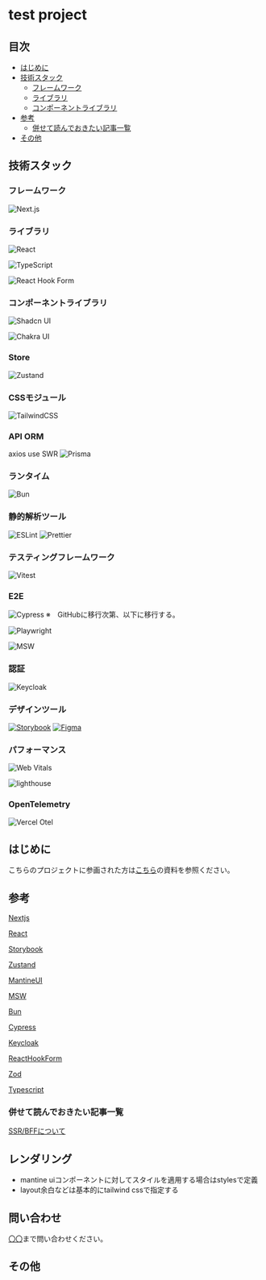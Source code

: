# test project

## 目次

-   [はじめに](#はじめに)
-   [技術スタック](#技術スタック)
    -   [フレームワーク](#フレームワーク)
    -   [ライブラリ](#ライブラリ)
    -   [コンポーネントライブラリ](#コンポーネントライブラリ)
-   [参考](#参考)
    -   [併せて読んでおきたい記事一覧](#併せて読んでおきたい記事一覧)
-   [その他](#その他)

## 技術スタック

### フレームワーク

![Next.js](https://img.shields.io/badge/Next.js-000000?style=for-the-badge&logo=next.js&logoColor=white)

### ライブラリ

![React](https://img.shields.io/badge/React-20232A?style=for-the-badge&logo=react&logoColor=61DAFB)

![TypeScript](https://img.shields.io/badge/TypeScript-007ACC?style=for-the-badge&logo=typescript&logoColor=white)

![React Hook Form](https://img.shields.io/badge/React_Hook_Form-EC5990?style=for-the-badge&logo=react-hook-form&logoColor=white)

### コンポーネントライブラリ

![Shadcn UI](https://img.shields.io/badge/Shadcn_UI-202020?style=for-the-badge&logo=shadcn&logoColor=white)

![Chakra UI](https://img.shields.io/badge/Chakra_UI-319795?style=for-the-badge&logo=chakra-ui&logoColor=white)

### Store

![Zustand](https://img.shields.io/badge/Zustand-181717?style=for-the-badge&logo=zustand&logoColor=white)

### CSSモジュール

![TailwindCSS](https://img.shields.io/badge/TailwindCSS-38B2AC?style=for-the-badge&logo=tailwind-css&logoColor=white)

### API ORM

axios use SWR
![Prisma](https://img.shields.io/badge/Prisma-2D3748?style=for-the-badge&logo=prisma&logoColor=white)

### ランタイム

![Bun](https://img.shields.io/badge/Bun-3E4043?style=for-the-badge&logo=bun&logoColor=white)

### 静的解析ツール

![ESLint](https://img.shields.io/badge/ESLint-4B32C3?style=for-the-badge&logo=eslint&logoColor=white)
![Prettier](https://img.shields.io/badge/ESLint-4B32C3?style=for-the-badge&logo=eslint&logoColor=white)

### テスティングフレームワーク

![Vitest](https://img.shields.io/badge/Vitest-6E9F18?style=for-the-badge&logo=vitest&logoColor=white)

### E2E

![Cypress](https://img.shields.io/badge/Cypress-17202C?style=for-the-badge&logo=cypress&logoColor=white)
※　GitHubに移行次第、以下に移行する。

![Playwright](https://img.shields.io/badge/Playwright-2EAD33?style=for-the-badge&logo=playwright&logoColor=white)

![MSW](https://img.shields.io/badge/MSW-4E4E4E?style=for-the-badge&logo=msw&logoColor=white)

### 認証

![Keycloak](https://img.shields.io/badge/Keycloak-1C1C1C?style=for-the-badge&logo=keycloak&logoColor=white)

### デザインツール

[![Storybook](https://img.shields.io/badge/Storybook-FF4785?style=for-the-badge&logo=storybook&logoColor=white)]()
[![Figma](https://img.shields.io/badge/Figma-F24E1E?style=for-the-badge&logo=figma&logoColor=white)](https://www.figma.com/ja-jp/)

### パフォーマンス

![Web Vitals](https://img.shields.io/badge/Web_Vitals-4B32C3?style=for-the-badge&logo=web-vitals&logoColor=white)

![lighthouse](https://img.shields.io/badge/Web_Vitals-4B32C3?style=for-the-badge&logo=web-vitals&logoColor=white)

### OpenTelemetry

![Vercel Otel](https://img.shields.io/badge/Vercel_Otel-000000?style=for-the-badge&logo=vercel&logoColor=white)

## はじめに

こちらのプロジェクトに参画された方は[こちら](./CONTRIBUTING.md)の資料を参照ください。

## 参考

[Nextjs](https://nextjs.org/)

[React](https://ja.react.dev/)

[Storybook](https://storybook.js.org/docs)

[Zustand](https://pmnd.rs/)

[MantineUI](https://mantine.dev/)

[MSW](https://mswjs.io/docs/)

[Bun](https://bun.sh/)

[Cypress](https://docs.cypress.io/app/get-started/why-cypress)

[Keycloak](https://www.keycloak.org/)

[ReactHookForm](https://react-hook-form.com/)

[Zod](https://zod.dev/)

[Typescript](https://www.typescriptlang.org/)

### 併せて読んでおきたい記事一覧

[SSR/BFFについて](https://speakerdeck.com/yosuke_furukawa/ssrfalsehua)

## レンダリング

-   mantine uiコンポーネントに対してスタイルを適用する場合はstylesで定義
-   layout余白などは基本的にtailwind cssで指定する

## 問い合わせ

[〇〇]()まで問い合わせください。

## その他
